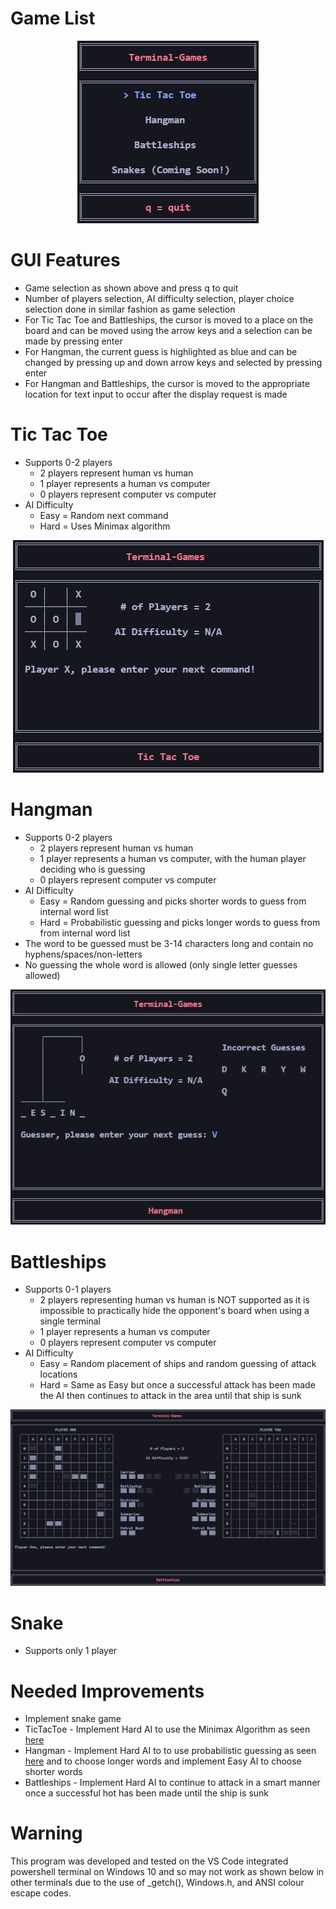 # Game List
<p align="center">
 <img src="screenshots/Main%20Game%20Display.png">
</p>

# GUI Features
* Game selection as shown above and press q to quit
* Number of players selection, AI difficulty selection, player choice selection done in similar fashion as game selection
* For Tic Tac Toe and Battleships, the cursor is moved to a place on the board and can be moved using the arrow keys and a selection can be made by pressing enter
* For Hangman, the current guess is highlighted as blue and can be changed by pressing up and down arrow keys and selected by pressing enter
* For Hangman and Battleships, the cursor is moved to the appropriate location for text input to occur after the display request is made

# Tic Tac Toe
* Supports 0-2 players
  * 2 players represent human vs human
  * 1 player represents a human vs computer
  * 0 players represent computer vs computer
* AI Difficulty
  * Easy = Random next command
  * Hard = Uses Minimax algorithm

<p align="center">
 <img src="screenshots/TicTacToe%20Playing.png">
</p>

# Hangman
* Supports 0-2 players
  * 2 players represent human vs human
  * 1 player represents a human vs computer, with the human player deciding who is guessing
  * 0 players represent computer vs computer
* AI Difficulty
  * Easy = Random guessing and picks shorter words to guess from internal word list
  * Hard = Probabilistic guessing and picks longer words to guess from from internal word list
* The word to be guessed must be 3-14 characters long and contain no hyphens/spaces/non-letters
* No guessing the whole word is allowed (only single letter guesses allowed)

<p align="center">
 <img src="screenshots/Hangman%20Playing.png">
</p>

# Battleships
* Supports 0-1 players
  * 2 players representing human vs human is NOT supported as it is impossible to practically hide the opponent's board when using a single terminal
  * 1 player represents a human vs computer
  * 0 players represent computer vs computer
* AI Difficulty
  * Easy = Random placement of ships and random guessing of attack locations
  * Hard = Same as Easy but once a successful attack has been made the AI then continues to attack in the area until that ship is sunk

<p align="center">
 <img src="screenshots/Battleships%20Playing.png">
</p>

# Snake
* Supports only 1 player

# Needed Improvements
* Implement snake game
* TicTacToe - Implement Hard AI to use the Minimax Algorithm as seen [here](!https://www.geeksforgeeks.org/minimax-algorithm-in-game-theory-set-1-introduction/)
* Hangman - Implement Hard AI to to use probabilistic guessing as seen [here](!https://www.datagenetics.com/blog/april12012/) and to choose longer words and implement Easy AI to choose shorter words
* Battleships - Implement Hard AI to continue to attack in a smart manner once a successful hot has been made until the ship is sunk

# Warning
This program was developed and tested on the VS Code integrated powershell terminal on Windows 10 and so may not work as shown below in other terminals due to the use of _getch(), Windows.h, and ANSI colour escape codes.